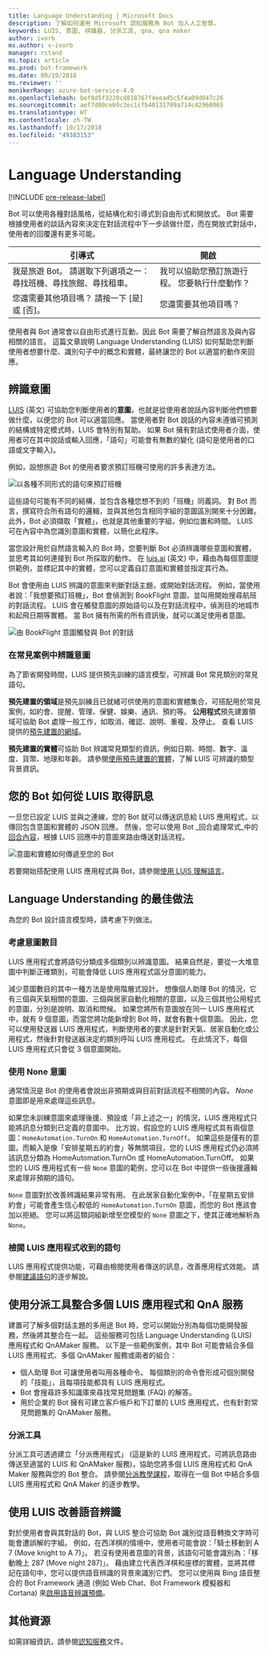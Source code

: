 ```yaml
---
title: Language Understanding | Microsoft Docs
description: 了解如何運用 Microsoft 認知服務為 Bot 加入人工智慧。
keywords: LUIS, 意圖, 辨識器, 分派工具, qna, qna maker
author: ivorb
ms.author: v-ivorb
manager: rstand
ms.topic: article
ms.prod: bot-framework
ms.date: 09/19/2018
ms.reviewer: ''
monikerRange: azure-bot-service-4.0
ms.openlocfilehash: bef0d5f3220cd818767f4eead5c5f4a09d047c26
ms.sourcegitcommit: aef7d80ceb9c3ec1cfb40131709a714c42960965
ms.translationtype: HT
ms.contentlocale: zh-TW
ms.lasthandoff: 10/17/2018
ms.locfileid: "49383153"
---
```

# <a name="language-understanding"></a>Language Understanding

[!INCLUDE [pre-release-label](../includes/pre-release-label.md)]

Bot 可以使用各種對話風格，從結構化和引導式到自由形式和開放式。 Bot 需要根據使用者的談話內容來決定在對話流程中下一步該做什麼，而在開放式對話中，使用者的回覆還有更多可能。

| 引導式 | 開啟 |
|------|------|
| 我是旅遊 Bot。 請選取下列選項之一：尋找班機、尋找旅館、尋找租車。 | 我可以協助您預訂旅遊行程。 您要執行什麼動作？ |
| 您還需要其他項目嗎？ 請按一下 [是] 或 [否]。 | 您還需要其他項目嗎？ |

使用者與 Bot 通常會以自由形式進行互動，因此 Bot 需要了解自然語言及與內容相關的語言。 這篇文章說明 Language Understanding (LUIS) 如何幫助您判斷使用者想要什麼、識別句子中的概念和實體，最終讓您的 Bot 以適當的動作來回應。

## <a name="recognize-intent"></a>辨識意圖

[LUIS](https://docs.microsoft.com/en-us/azure/cognitive-services/luis/home) (英文) 可協助您判斷使用者的**意圖**，也就是從使用者說話內容判斷他們想要做什麼，以便您的 Bot 可以適當回應。 當使用者對 Bot 說話的內容未遵循可預測的結構或特定模式時，LUIS 會特別有幫助。 如果 Bot 擁有對話式使用者介面，使用者可在其中說話或輸入回應，「語句」可能會有無數的變化 (語句是使用者的口語或文字輸入)。

例如，設想旅遊 Bot 的使用者要求預訂班機可使用的許多表達方法。

![以各種不同形式的語句來預訂班機](media/cognitive-services-add-bot-language/cognitive-services-luis-utterances.png)

這些語句可能有不同的結構，並包含各種您想不到的「班機」同義詞。 對 Bot 而言，撰寫符合所有語句的邏輯，並與其他包含相同字組的意圖區別開來十分困難。 此外，Bot 必須擷取「實體」，也就是其他重要的字組，例如位置和時間。 LUIS 可在內容中為您識別意圖和實體，以簡化此程序。

當您設計用於自然語言輸入的 Bot 時，您要判斷 Bot 必須辨識哪些意圖和實體，並思考其如何連接到 Bot 所採取的動作。 在 [luis.ai](https://www.luis.ai) (英文) 中，藉由為每個意圖提供範例，並標記其中的實體，您可以定義自訂意圖和實體並指定其行為。

Bot 會使用由 LUIS 辨識的意圖來判斷對話主題，或開始對話流程。 例如，當使用者說：「我想要預訂班機」，Bot 會偵測到 BookFlight 意圖，並叫用開始搜尋航班的對話流程。 LUIS 會在觸發意圖的原始語句以及在對話流程中，偵測目的地城市和起飛日期等實體。 當 Bot 擁有所需的所有資訊後，就可以滿足使用者意圖。

![由 BookFlight 意圖觸發與 Bot 的對話](media/cognitive-services-add-bot-language/cognitive-services-luis-conversation-high-level.png)

### <a name="recognize-intent-in-common-scenarios"></a>在常見案例中辨識意圖

為了節省開發時間，LUIS 提供預先訓練的語言模型，可辨識 Bot 常見類別的常見語句。 

**預先建置的領域**是預先訓練且已就緒可供使用的意圖和實體集合，可搭配用於常見案例，如約會、提醒、管理、保健、娛樂、通訊、預約等。 **公用程式**預先建置領域可協助 Bot 處理一般工作，如取消、確認、說明、重複、及停止。 查看 LUIS 提供的[預先建置的網域](https://docs.microsoft.com/en-us/azure/cognitive-services/LUIS/luis-how-to-use-prebuilt-domains)。

**預先建置的實體**可協助 Bot 辨識常見類型的資訊，例如日期、時間、數字、溫度、貨幣、地理和年齡。 請參閱[使用預先建置的實體](https://docs.microsoft.com/en-us/azure/cognitive-services/LUIS/pre-builtentities)，了解 LUIS 可辨識的類型背景資訊。

## <a name="how-your-bot-gets-messages-from-luis"></a>您的 Bot 如何從 LUIS 取得訊息

一旦您已設定 LUIS 並與之連線，您的 Bot 就可以傳送訊息給 LUIS 應用程式，以傳回包含意圖和實體的 JSON 回應。 然後，您可以使用 Bot _回合處理常式_中的[回合內容](~/v4sdk/bot-builder-basics.md#defining-a-turn)，根據 LUIS 回應中的意圖來路由傳送對話流程。 

![意圖和實體如何傳遞至您的 Bot](./media/cognitive-services-add-bot-language/cognitive-services-luis-message-flow-bot-code.png)

若要開始搭配使用 LUIS 應用程式與 Bot，請參閱[使用 LUIS 理解語言](https://docs.microsoft.com/en-us/azure/bot-service/bot-builder-howto-v4-luis?view=azure-bot-service-4.0)。

## <a name="best-practices-for-language-understanding"></a>Language Understanding 的最佳做法

為您的 Bot 設計語言模型時，請考慮下列做法。

### <a name="consider-the-number-of-intents"></a>考慮意圖數目

LUIS 應用程式會將語句分類成多個類別以辨識意圖。 結果自然是，要從一大堆意圖中判斷正確類別，可能會降低 LUIS 應用程式區分意圖的能力。

減少意圖數目的其中一種方法是使用階層式設計。 想像個人助理 Bot 的情況，它有三個與天氣相關的意圖、三個與居家自動化相關的意圖，以及三個其他公用程式的意圖，分別是說明、取消和問候。 如果您將所有意圖放在同一 LUIS 應用程式中，就有 9 個意圖，而當您將功能新增到 Bot 時，就會有數十個意圖。 因此，您可以使用發送器 LUIS 應用程式，判斷使用者的要求是針對天氣、居家自動化或公用程式，然後針對發送器決定的類別呼叫 LUIS 應用程式。 在此情況下，每個 LUIS 應用程式只會從 3 個意圖開始。

### <a name="use-a-none-intent"></a>使用 None 意圖

通常情況是 Bot 的使用者會說出非預期或與目前對話流程不相關的內容。 _None_ 意圖即是用來處理這些訊息。

如果您未訓練意圖來處理後援、預設或「非上述之一」的情況，LUIS 應用程式只能將訊息分類到已定義的意圖中。 比方說，假設您的 LUIS 應用程式具有兩個意圖：`HomeAutomation.TurnOn` 和 `HomeAutomation.TurnOff`。 如果這些是僅有的意圖，而輸入是像「安排星期五的約會」等無關項目，您的 LUIS 應用程式仍必須將該訊息分類為 HomeAutomation.TurnOn 或 HomeAutomation.TurnOff。 如果您的 LUIS 應用程式有一些 `None` 意圖的範例，您可以在 Bot 中提供一些後援邏輯來處理非預期的語句。

`None` 意圖對於改善辨識結果非常有用。 在此居家自動化案例中，「在星期五安排約會」可能會產生信心較低的 `HomeAutomation.TurnOn` 意圖，而您的 Bot 應該會加以拒絕。 您可以將這類詞組新增至您模型的 `None` 意圖之下，使其正確地解析為 `None`。

### <a name="review-the-utterances-that-luis-app-receives"></a>檢閱 LUIS 應用程式收到的語句

LUIS 應用程式提供功能，可藉由檢閱使用者傳送的訊息，改善應用程式效能。 請參閱[建議語句](https://docs.microsoft.com/azure/cognitive-services/LUIS/label-suggested-utterances)的逐步解說。


## <a name="integrate-multiple-luis-apps-and-qna-services-with-the-dispatch-tool"></a>使用分派工具整合多個 LUIS 應用程式和 QnA 服務

建置可了解多個對話主題的多用途 Bot 時，您可以開始分別為每個功能開發服務，然後將其整合在一起。 這些服務可包括 Language Understanding (LUIS) 應用程式和 QnAMaker 服務。 以下是一些範例案例，其中 Bot 可能會結合多個 LUIS 應用程式、多個 QnAMaker 服務或兩者的組合：

* 個人助理 Bot 可讓使用者叫用各種命令。 每個類別的命令會形成可個別開發的「技能」，且每項技能都具有 LUIS 應用程式。
* Bot 會搜尋許多知識庫來尋找常見問題集 (FAQ) 的解答。
* 用於企業的 Bot 擁有可建立客戶帳戶和下訂單的 LUIS 應用程式，也有針對常見問題集的 QnAMaker 服務。  

### <a name="the-dispatch-tool"></a>分派工具

分派工具可透過建立「分派應用程式」 (這是新的 LUIS 應用程式，可將訊息路由傳送至適當的 LUIS 和 QnAMaker 服務)，協助您將多個 LUIS 應用程式和 QnA Maker 服務與您的 Bot 整合。 請參閱[分派教學課程](./bot-builder-tutorial-dispatch.md)，取得在一個 Bot 中結合多個 LUIS 應用程式和 QnA Maker 的逐步教學。

## <a name="use-luis-to-improve-speech-recognition"></a>使用 LUIS 改善語音辨識

對於使用者會與其對話的 Bot，與 LUIS 整合可協助 Bot 識別從語音轉換文字時可能會遭誤解的字組。  例如，在西洋棋的情境中，使用者可能會說：「騎士移動到 A 7 (Move knight to A 7)」。 若沒有使用者意圖的背景，該語句可能會識別為：「移動晚上 287 (Move night 287)」。 藉由建立代表西洋棋和座標的實體，並將其標記在語句中，您可以提供語音辨識的背景來識別它們。 您可以使用與 Bing 語音整合的 Bot Framework 通道 (例如 Web Chat、Bot Framework 模擬器和 Cortana) 來[啟用語音辨識預備](https://docs.microsoft.com/en-us/azure/bot-service/bot-service-manage-speech-priming?view=azure-bot-service-4.0)。  

## <a name="additional-resources"></a>其他資源
如需詳細資訊，請參閱[認知服務](https://docs.microsoft.com/en-us/azure/cognitive-services/)文件。
